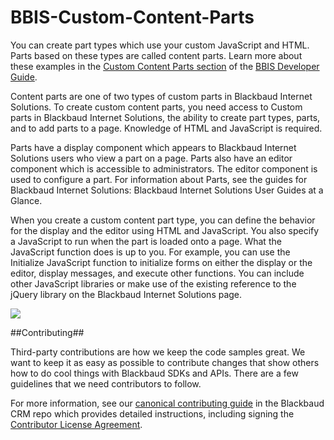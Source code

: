 BBIS-Custom-Content-Parts
=========================

You can create part types which use your custom JavaScript and HTML. Parts based on these types are called content parts.  Learn more about these examples in the [Custom Content Parts section](http://developer.blackbaud.com/bbis/guide/custom-content-parts/) of the [BBIS Developer Guide](http://developer.blackbaud.com/bbis/guide/).

Content parts are one of two types of custom parts in Blackbaud Internet Solutions. To create custom content parts, you need access to Custom parts in Blackbaud Internet Solutions, the ability to create part types, parts, and to add parts to a page. Knowledge of HTML and JavaScript is required.

Parts have a display component which appears to Blackbaud Internet Solutions users who view a part on a page. Parts also have an editor component which is accessible to administrators. The editor component is used to configure a part. For information about Parts, see the guides for Blackbaud Internet Solutions: Blackbaud Internet Solutions User Guides at a Glance.

When you create a custom content part type, you can define the behavior for the display and the editor using HTML and JavaScript. You also specify a JavaScript to run when the part is loaded onto a page. What the JavaScript function does is up to you. For example, you can use the Initialize JavaScript function to initialize forms on either the display or the editor, display messages, and execute other functions. You can include other JavaScript libraries or make use of the existing reference to the jQuery library on the Blackbaud Internet Solutions page.

![](https://github.com/blackbaud-community/Blackbaud-CRM/blob/gh-pages/images/BBIS-Custom-Content-Part.png)

##Contributing##

Third-party contributions are how we keep the code samples great. We want to keep it as easy as possible to contribute changes that show others how to do cool things with Blackbaud SDKs and APIs. There are a few guidelines that we need contributors to follow.

For more information, see our [canonical contributing guide](https://github.com/blackbaud-community/Blackbaud-CRM/blob/master/CONTRIBUTING.md) in the Blackbaud CRM repo which provides detailed instructions, including signing the [Contributor License Agreement](http://developer.blackbaud.com/cla).
